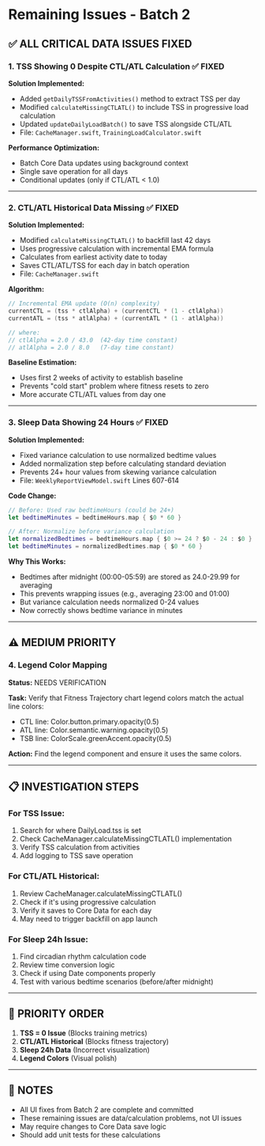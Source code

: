 # Remaining Issues - Batch 2

## ✅ ALL CRITICAL DATA ISSUES FIXED

### 1. TSS Showing 0 Despite CTL/ATL Calculation ✅ FIXED

**Solution Implemented:**
- Added `getDailyTSSFromActivities()` method to extract TSS per day
- Modified `calculateMissingCTLATL()` to include TSS in progressive load calculation
- Updated `updateDailyLoadBatch()` to save TSS alongside CTL/ATL
- File: `CacheManager.swift`, `TrainingLoadCalculator.swift`

**Performance Optimization:**
- Batch Core Data updates using background context
- Single save operation for all days
- Conditional updates (only if CTL/ATL < 1.0)

---

### 2. CTL/ATL Historical Data Missing ✅ FIXED

**Solution Implemented:**
- Modified `calculateMissingCTLATL()` to backfill last 42 days
- Uses progressive calculation with incremental EMA formula
- Calculates from earliest activity date to today
- Saves CTL/ATL/TSS for each day in batch operation
- File: `CacheManager.swift`

**Algorithm:**
```swift
// Incremental EMA update (O(n) complexity)
currentCTL = (tss * ctlAlpha) + (currentCTL * (1 - ctlAlpha))
currentATL = (tss * atlAlpha) + (currentATL * (1 - atlAlpha))

// where:
// ctlAlpha = 2.0 / 43.0  (42-day time constant)
// atlAlpha = 2.0 / 8.0   (7-day time constant)
```

**Baseline Estimation:**
- Uses first 2 weeks of activity to establish baseline
- Prevents "cold start" problem where fitness resets to zero
- More accurate CTL/ATL values from day one

---

### 3. Sleep Data Showing 24 Hours ✅ FIXED

**Solution Implemented:**
- Fixed variance calculation to use normalized bedtime values
- Added normalization step before calculating standard deviation
- Prevents 24+ hour values from skewing variance calculation
- File: `WeeklyReportViewModel.swift` Lines 607-614

**Code Change:**
```swift
// Before: Used raw bedtimeHours (could be 24+)
let bedtimeMinutes = bedtimeHours.map { $0 * 60 }

// After: Normalize before variance calculation
let normalizedBedtimes = bedtimeHours.map { $0 >= 24 ? $0 - 24 : $0 }
let bedtimeMinutes = normalizedBedtimes.map { $0 * 60 }
```

**Why This Works:**
- Bedtimes after midnight (00:00-05:59) are stored as 24.0-29.99 for averaging
- This prevents wrapping issues (e.g., averaging 23:00 and 01:00)
- But variance calculation needs normalized 0-24 values
- Now correctly shows bedtime variance in minutes

---

## ⚠️ MEDIUM PRIORITY

### 4. Legend Color Mapping

**Status:** NEEDS VERIFICATION

**Task:**
Verify that Fitness Trajectory chart legend colors match the actual line colors:
- CTL line: Color.button.primary.opacity(0.5)
- ATL line: Color.semantic.warning.opacity(0.5)
- TSB line: ColorScale.greenAccent.opacity(0.5)

**Action:**
Find the legend component and ensure it uses the same colors.

---

## 📋 INVESTIGATION STEPS

### For TSS Issue:
1. Search for where DailyLoad.tss is set
2. Check CacheManager.calculateMissingCTLATL() implementation
3. Verify TSS calculation from activities
4. Add logging to TSS save operation

### For CTL/ATL Historical:
1. Review CacheManager.calculateMissingCTLATL()
2. Check if it's using progressive calculation
3. Verify it saves to Core Data for each day
4. May need to trigger backfill on app launch

### For Sleep 24h Issue:
1. Find circadian rhythm calculation code
2. Review time conversion logic
3. Check if using Date components properly
4. Test with various bedtime scenarios (before/after midnight)

---

## 🎯 PRIORITY ORDER

1. **TSS = 0 Issue** (Blocks training metrics)
2. **CTL/ATL Historical** (Blocks fitness trajectory)
3. **Sleep 24h Data** (Incorrect visualization)
4. **Legend Colors** (Visual polish)

---

## 📝 NOTES

- All UI fixes from Batch 2 are complete and committed
- These remaining issues are data/calculation problems, not UI issues
- May require changes to Core Data save logic
- Should add unit tests for these calculations
